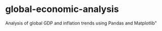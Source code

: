 # global-economic-analysis
Analysis of global GDP and inflation trends using Pandas and Matplotlib"
